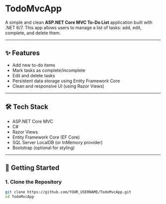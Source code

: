 ﻿# TodoMvcApp

A simple and clean **ASP.NET Core MVC To-Do List** application built with .NET 6/7. This app allows users to manage a list of tasks: add, edit, complete, and delete them.

---

## ✨ Features

- Add new to-do items
- Mark tasks as complete/incomplete
- Edit and delete tasks
- Persistent data storage using Entity Framework Core
- Clean and responsive UI (using Razor Views)

---

## 🛠️ Tech Stack

- ASP.NET Core MVC
- C#
- Razor Views
- Entity Framework Core (EF Core)
- SQL Server LocalDB (or InMemory provider)
- Bootstrap (optional for styling)

---

## 🚀 Getting Started

### 1. Clone the Repository

```bash
git clone https://github.com/YOUR_USERNAME/TodoMvcApp.git
cd TodoMvcApp
